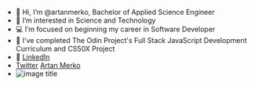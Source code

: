 - 👋 Hi, I’m @artanmerko, Bachelor of Applied Science Engineer
- 👀 I’m interested in Science and Technology
- 💻 I’m focused on beginning my career in Software Developer
- 🌱  I've completed The Odin Project's Full Stack JavaScript Development Curriculum and CS50X Project
- :link: [LinkedIn](https://www.linkedin.com/in/artan-merko-5b5b35231/)
- [Twitter](https://twitter.com/ArtanMerko) [Artan Merko](https://artanmerko.github.io/homepage/)
- ![image title](https://rushter.com/counter.svg)

<!-- -
artanmerko/artanmerko is a ✨ special ✨ repository because its `README.md` (this file) appears on your GitHub profile.
You can click the Preview link to take a look at your changes.

![image title](https://rushter.com/counter.svg)
![github](https://img.shields.io/badge/GitHub-000000?style=for-the-badge&logo=G!itHub&logoColor=white)


--->

